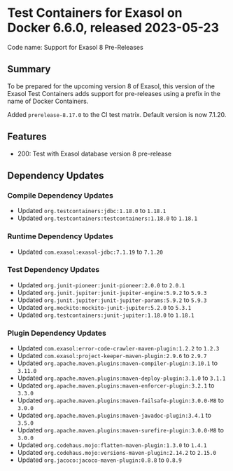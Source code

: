 # Test Containers for Exasol on Docker 6.6.0, released 2023-05-23

Code name: Support for Exasol 8 Pre-Releases

## Summary

To be prepared for the upcoming version 8 of Exasol, this version of the Exasol Test Containers adds support for pre-releases using a prefix in the name of Docker Containers.

Added `prerelease-8.17.0` to the CI test matrix. Default version is now 7.1.20.

## Features

* 200: Test with Exasol database version 8 pre-release

## Dependency Updates

### Compile Dependency Updates

* Updated `org.testcontainers:jdbc:1.18.0` to `1.18.1`
* Updated `org.testcontainers:testcontainers:1.18.0` to `1.18.1`

### Runtime Dependency Updates

* Updated `com.exasol:exasol-jdbc:7.1.19` to `7.1.20`

### Test Dependency Updates

* Updated `org.junit-pioneer:junit-pioneer:2.0.0` to `2.0.1`
* Updated `org.junit.jupiter:junit-jupiter-engine:5.9.2` to `5.9.3`
* Updated `org.junit.jupiter:junit-jupiter-params:5.9.2` to `5.9.3`
* Updated `org.mockito:mockito-junit-jupiter:5.2.0` to `5.3.1`
* Updated `org.testcontainers:junit-jupiter:1.18.0` to `1.18.1`

### Plugin Dependency Updates

* Updated `com.exasol:error-code-crawler-maven-plugin:1.2.2` to `1.2.3`
* Updated `com.exasol:project-keeper-maven-plugin:2.9.6` to `2.9.7`
* Updated `org.apache.maven.plugins:maven-compiler-plugin:3.10.1` to `3.11.0`
* Updated `org.apache.maven.plugins:maven-deploy-plugin:3.1.0` to `3.1.1`
* Updated `org.apache.maven.plugins:maven-enforcer-plugin:3.2.1` to `3.3.0`
* Updated `org.apache.maven.plugins:maven-failsafe-plugin:3.0.0-M8` to `3.0.0`
* Updated `org.apache.maven.plugins:maven-javadoc-plugin:3.4.1` to `3.5.0`
* Updated `org.apache.maven.plugins:maven-surefire-plugin:3.0.0-M8` to `3.0.0`
* Updated `org.codehaus.mojo:flatten-maven-plugin:1.3.0` to `1.4.1`
* Updated `org.codehaus.mojo:versions-maven-plugin:2.14.2` to `2.15.0`
* Updated `org.jacoco:jacoco-maven-plugin:0.8.8` to `0.8.9`
